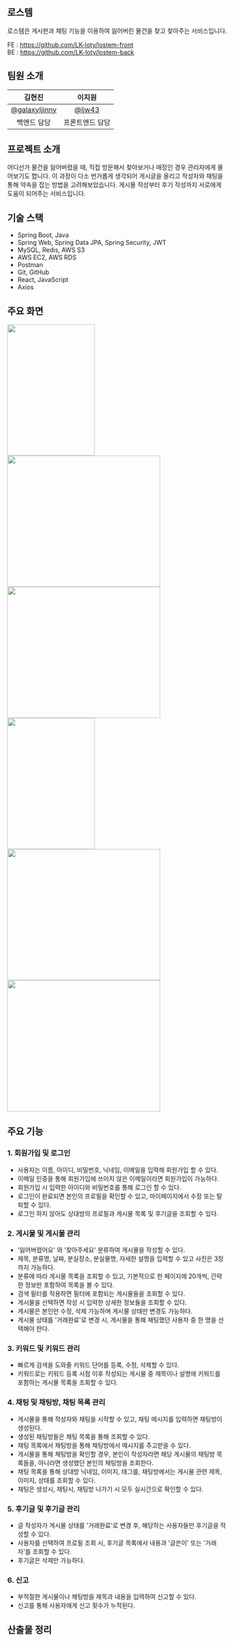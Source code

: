 ## 로스템
로스템은 게시판과 채팅 기능을 이용하여 잃어버린 물건을 찾고 찾아주는 서비스입니다.


FE : https://github.com/LK-loty/lostem-front  
BE : https://github.com/LK-loty/lostem-back

## 팀원 소개

|                    김현진                    |                    이지원                    |
| :------------------------------------------: | :---------------------------------------:    |
|  [@galaxyIjinny](https://github.com/galaxyIjinny)  |  [@ljw43](https://github.com/ljw43)    |
|                  백엔드 담당                  |                프론트엔드 담당                |


## 프로젝트 소개
 어디선가 물건을 잃어버렸을 때, 직접 방문해서 찾아보거나 매장인 경우 관리자에게 물어보기도 합니다. 이 과정이 다소 번거롭게 생각되어 게시글을 올리고 작성자와 채팅을 통해 약속을 잡는 방법을 고려해보았습니다.
 게시물 작성부터 후기 작성까지 서로에게 도움이 되어주는 서비스입니다.

## 기술 스택
-  Spring Boot, Java
-  Spring Web, Spring Data JPA, Spring Security, JWT
-  MySQL, Redis, AWS S3
-  AWS EC2, AWS RDS
-  Postman
-  Git, GitHub
-  React, JavaScript
-  Axios

## 주요 화면
<img src="https://github.com/LK-loty/.github/assets/110155447/0e5ceb0a-cbe9-493d-8fc9-57d311014dd3" width="200" height="300" />  
<img src="https://github.com/LK-loty/.github/assets/110155447/b6c6e470-8644-409f-b72a-f95146ebb7d6" width="350" height="300" />  
<img src="https://github.com/LK-loty/.github/assets/110155447/33151b69-c7cf-4c70-8fdc-3c0d24ced948" width="350" height="300" /> 
<img src="https://github.com/LK-loty/.github/assets/110155447/d07579a1-6030-4903-89f1-3f8616648309" width="200" height="300" /> 
<img src="https://github.com/LK-loty/.github/assets/110155447/569fea9b-14bc-4f12-b032-14b916743b1f" width="350" height="300" /> 
<img src="https://github.com/LK-loty/.github/assets/110155447/410375fb-48fa-4dcc-9edd-9fcd017a5242" width="350" height="300" /> 


## 주요 기능
### 1. 회원가입 및 로그인
- 사용자는 이름, 아이디, 비밀번호, 닉네임, 이메일을 입력해 회원가입 할 수 있다.
- 이메일 인증을 통해 회원가입에 쓰이지 않은 이메일이라면 회원가입이 가능하다.
- 회원가입 시 입력한 아이디와 비밀번호를 통해 로그인 할 수 있다.
- 로그인이 완료되면 본인의 프로필을 확인할 수 있고, 마이페이지에서 수정 또는 탈퇴할 수 있다.
- 로그인 하지 않아도 상대방의 프로필과 게시물 목록 및 후기글을 조회할 수 있다.

### 2. 게시물 및 게시물 관리
- '잃어버렸어요' 와 '찾아주세요' 분류하여 게시물을 작성할 수 있다.
- 제목, 분류명, 날짜, 분실장소, 분실물명, 자세한 설명을 입력할 수 있고 사진은 3장까지 가능하다.
- 분류에 따라 게시물 목록을 조회할 수 있고, 기본적으로 한 페이지에 20개씩, 간략한 정보만 포함하여 목록을 볼 수 있다.
- 검색 필터를 적용하면 필터에 포함되는 게시물들을 조회할 수 있다.
- 게시물을 선택하면 작성 시 입력한 상세한 정보들을 조회할 수 있다.
- 게시물은 본인만 수정, 삭제 가능하며 게시물 상태만 변경도 가능하다.
- 게시물 상태를 '거래완료'로 변경 시, 게시물을 통해 채팅했던 사용자 중 한 명을 선택해야 한다.

### 3. 키워드 및 키워드 관리
- 빠르게 검색을 도와줄 키워드 단어를 등록, 수정, 삭제할 수 있다.
- 키워드로는 키워드 등록 시점 이후 작성되는 게시물 중 제목이나 설명에 키워드를 포함하는 게시물 목록을 조회할 수 있다.

### 4. 채팅 및 채팅방, 채팅 목록 관리
- 게시물을 통해 작성자와 채팅을 시작할 수 있고, 채팅 메시지를 입력하면 채팅방이 생성된다.
- 생성된 채팅방들은 채팅 목록을 통해 조회할 수 있다.
- 채팅 목록에서 채팅방을 통해 채팅방에서 메시지를 주고받을 수 있다.
- 게시물을 통해 채팅방을 확인할 경우, 본인이 작성자라면 해당 게시물의 채팅방 목록들을, 아니라면 생성했던 본인의 채팅방을 조회한다.
- 채팅 목록을 통해 상대방 닉네임, 이미지, 태그를, 채팅방에서는 게시물 관련 제목, 이미지, 상태를 조회할 수 있다.
- 채팅은 생성시, 채팅시, 채팅방 나가기 시 모두 실시간으로 확인할 수 있다.

### 5. 후기글 및 후기글 관리
- 글 작성자가 게시물 상태를 '거래완료'로 변경 후, 해당하는 사용자들만 후기글을 작성할 수 있다.
- 사용자를 선택하여 프로필 조회 시, 후기글 목록에서 내용과 '글쓴이' 또는 '거래자'를 조회할 수 있다.
- 후기글은 삭제만 가능하다.

### 6. 신고
- 부적절한 게시물이나 채팅방을 제목과 내용을 입력하여 신고할 수 있다.
- 신고를 통해 사용자에게 신고 횟수가 누적된다.

## 산출물 정리
